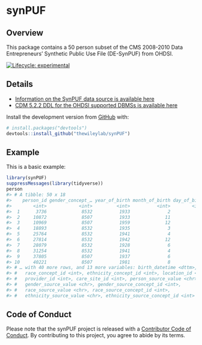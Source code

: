 
<!-- README.md is generated from README.Rmd. Please edit that file -->

# synPUF

## Overview

This package contains a 50 person subset of the CMS 2008-2010 Data
Entrepreneurs’ Synthetic Public Use File (DE-SynPUF) from OHDSI.

<!-- badges: start -->

[![Lifecycle:
experimental](https://img.shields.io/badge/lifecycle-experimental-orange.svg)](https://www.tidyverse.org/lifecycle/#experimental)
<!-- badges: end -->

## Details

  - [Information on the SynPUF data source is available
    here](https://www.cms.gov/Research-Statistics-Data-and-Systems/Downloadable-Public-Use-Files/SynPUFs/DE_Syn_PUF.html)
  - [CDM 5.2.2 DDL for the OHDSI supported DBMSs is available
    here](https://github.com/OHDSI/CommonDataModel/blob/v5.2.2/PostgreSQL/OMOP%20CDM%20ddl%20-%20PostgreSQL.sql)

Install the development version from
[GitHub](https://github.com/thewileylab/synPUF) with:

``` r
# install.packages("devtools")
devtools::install_github("thewileylab/synPUF")
```

## Example

This is a basic example:

``` r
library(synPUF)
suppressMessages(library(tidyverse))
person
#> # A tibble: 50 x 18
#>    person_id gender_concept_… year_of_birth month_of_birth day_of_birth
#>        <int>            <int>         <int>          <int>        <int>
#>  1      3736             8532          1933              2            1
#>  2     10872             8507          1933             11            1
#>  3     10969             8507          1959             12            1
#>  4     18893             8532          1935              3            1
#>  5     25764             8532          1941              4            1
#>  6     27814             8532          1942             12            1
#>  7     28079             8532          1928              6            1
#>  8     31254             8532          1941              4            1
#>  9     37805             8507          1937              6            1
#> 10     40221             8507          1981              8            1
#> # … with 40 more rows, and 13 more variables: birth_datetime <dttm>,
#> #   race_concept_id <int>, ethnicity_concept_id <int>, location_id <int>,
#> #   provider_id <int>, care_site_id <int>, person_source_value <chr>,
#> #   gender_source_value <chr>, gender_source_concept_id <int>,
#> #   race_source_value <chr>, race_source_concept_id <int>,
#> #   ethnicity_source_value <chr>, ethnicity_source_concept_id <int>
```

## Code of Conduct

Please note that the synPUF project is released with a [Contributor Code
of
Conduct](https://contributor-covenant.org/version/2/0/CODE_OF_CONDUCT.html).
By contributing to this project, you agree to abide by its terms.
